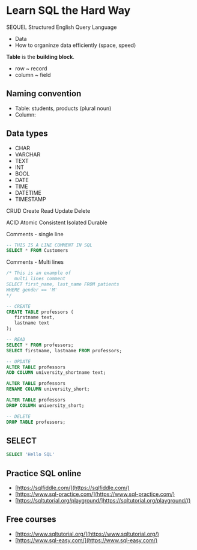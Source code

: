 # Learn SQL the Hard Way

SEQUEL Structured English Query Language

- Data  
- How to organinze data efficiently (space, speed)

**Table** is the **building block**.
- row ~ record  
- column ~ field  

## Naming convention  
- Table: students, products (plural noun)  
- Column: 

## Data types
- CHAR  
- VARCHAR
- TEXT
- INT  
- BOOL  
- DATE  
- TIME  
- DATETIME  
- TIMESTAMP  

CRUD
Create
Read
Update
Delete

ACID
Atomic
Consistent
Isolated
Durable

Comments - single line
```sql
-- THIS IS A LINE COMMENT IN SQL
SELECT * FROM Customers
```

Comments - Multi lines
```sql
/* This is an example of
   multi lines comment
SELECT first_name, last_name FROM patients
WHERE gender == 'M'
*/
```

```sql
-- CREATE
CREATE TABLE professors (
   firstname text,
   lastname text
);

-- READ
SELECT * FROM professors;
SELECT firstname, lastname FROM professors;

-- UPDATE
ALTER TABLE professors
ADD COLUMN university_shortname text; 

ALTER TABLE professors
RENAME COLUMN university_short; 

ALTER TABLE professors
DROP COLUMN university_short; 

-- DELETE
DROP TABLE professors;

```


## SELECT
```sql
SELECT 'Hello SQL'
```

## Practice SQL online
- [https://sqlfiddle.com/](https://sqlfiddle.com/)  
- [https://www.sql-practice.com/](https://www.sql-practice.com/)  
- [https://sqltutorial.org/playground/]https://sqltutorial.org/playground/()  

## Free courses

- [https://www.sqltutorial.org/](https://www.sqltutorial.org/)  
- [https://www.sql-easy.com/](https://www.sql-easy.com/)  


